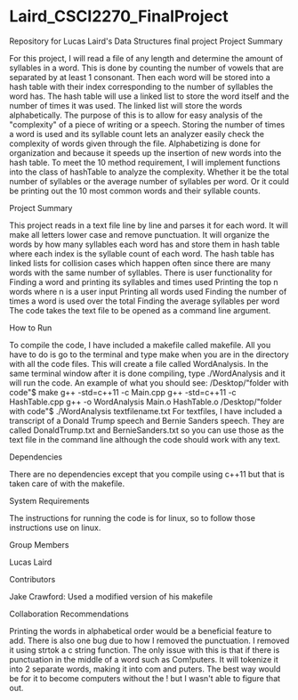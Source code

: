 # Laird_CSCI2270_FinalProject
Repository for Lucas Laird's Data Structures final project
Project Summary

For this project, I will read a file of any length and determine the amount of syllables in a word. 
This is done by counting the number of vowels that are separated by at least 1 consonant. Then each 
word will be stored into a hash table with their index corresponding to the number of syllables the 
word has. The hash table will use a linked list to store the word itself and the number of times it 
was used. The linked list will store the words alphabetically. The purpose of this is to allow for 
easy analysis of the "complexity" of a piece of writing or a speech. Storing the number of times a 
word is used and its syllable count lets an analyzer easily check the complexity of words given 
through the file. Alphabetizing is done for organization and because it speeds up the insertion of
new words into the hash table. To meet the 10 method requirement, I will implement functions into 
the class of hashTable to analyze the complexity. Whether it be the total number of syllables or 
the average number of syllables per word. Or it could be printing out the 10 most common words and 
their syllable counts.

Project Summary

This project reads in a text file line by line and parses it for each word. It will make all letters lower
case and remove punctuation. It will organize the words by how many syllables each word has and store them
in hash table where each index is the syllable count of each word. The hash table has linked lists for 
collision cases which happen often since there are many words with the same number of syllables.
There is user functionality for
Finding a word and printing its syllables and times used
Printing the top n words where n is a user input
Printing all words used
Finding the number of times a word is used over the total
Finding the average syllables per word
The code takes the text file to be opened as a command line argument.

How to Run

To compile the code, I have included a makefile called makefile. All you have to do is go to the terminal 
and type make when you are in the directory with all the code files. This will create a file called WordAnalysis.
In the same terminal window after it is done compiling, type ./WordAnalysis and it will run the code.
An example of what you should see:
/Desktop/"folder with code"$ make
g++ -std=c++11 -c Main.cpp
g++ -std=c++11 -c HashTable.cpp
g++ -o WordAnalysis Main.o HashTable.o
/Desktop/"folder with code"$ ./WordAnalysis textfilename.txt
For textfiles, I have included a transcript of a Donald Trump speech and Bernie Sanders speech. They are called
DonaldTrump.txt and BernieSanders.txt so you can use those as the text file in the command line although the code
should work with any text.

Dependencies

There are no dependencies except that you compile using c++11 but that is taken care of with the makefile.

System Requirements

The instructions for running the code is for linux, so to follow those instructions use on linux.

Group Members

Lucas Laird

Contributors

Jake Crawford: Used a modified version of his makefile

Collaboration Recommendations

Printing the words in alphabetical order would be a beneficial feature to add. There is also one bug due 
to how I removed the punctuation. I removed it using strtok a c string function. The only issue with this
is that if there is punctuation in the middle of a word such as Com!puters. It will tokenize it into 2 separate
words, making it into com and puters. The best way would be for it to become computers without the ! but I wasn't
able to figure that out.